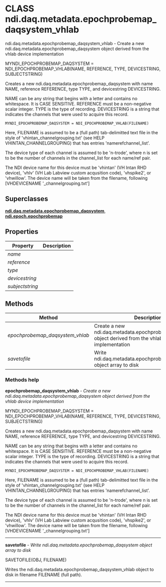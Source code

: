 # CLASS ndi.daq.metadata.epochprobemap_daqsystem_vhlab

  ndi.daq.metadata.epochprobemap_daqsystem_vhlab - Create a new ndi.daq.metadata.epochprobemap_daqsystem object derived from the vhlab device implementation
 
  MYNDI_EPOCHPROBEMAP_DAQSYSTEM = NDI_EPOCHPROBEMAP_VHLAB(NAME, REFERENCE, TYPE, DEVICESTRING, SUBJECTSTRING)
 
  Creates a new ndi.daq.metadata.epochprobemap_daqsystem with name NAME, reference REFERENCE, type TYPE,
  and devicestring DEVICESTRING.
 
  NAME can be any string that begins with a letter and contains no whitespace. It
  is CASE SENSITIVE.
  REFERENCE must be a non-negative scalar integer.
  TYPE is the type of recording.
  DEVICESTRING is a string that indicates the channels that were used to acquire
  this record.
  
    MYNDI_EPOCHPROBEMAP_DAQSYSTEM = NDI_EPOCHPROBEMAP_VHLAB(FILENAME)
  
  Here, FILENAME is assumed to be a (full path) tab-delimitted text file in the style of 
  'vhintan_channelgrouping.txt' (see HELP VHINTAN_CHANNELGROUPING) 
  that has entries 'name<tab>ref<tab>channel_list<tab>'.
 
  The device type of each channel is assumed to be 'n-trode', where n is 
  set to be the number of channels in the channel_list for each name/ref pair.
 
  The NDI device name for this device must be 'vhintan' (VH Intan RHD device), 'vhlv' (VH Lab Labview custom
  acqusition code), 'vhspike2', or 'vhwillow'. The device name will be taken from the filename,
  following [VHDEVICENAME '_channelgrouping.txt']

## Superclasses
**[ndi.daq.metadata.epochprobemap_daqsystem](epochprobemap_daqsystem.m.md)**, **[ndi.epoch.epochprobemap](../../+epoch/epochprobemap.m.md)**

## Properties

| Property | Description |
| --- | --- |
| *name* |  |
| *reference* |  |
| *type* |  |
| *devicestring* |  |
| *subjectstring* |  |


## Methods 

| Method | Description |
| --- | --- |
| *epochprobemap_daqsystem_vhlab* | Create a new ndi.daq.metadata.epochprobemap_daqsystem object derived from the vhlab device implementation |
| *savetofile* | Write ndi.daq.metadata.epochprobemap_daqsystem object array to disk |


### Methods help 

**epochprobemap_daqsystem_vhlab** - *Create a new ndi.daq.metadata.epochprobemap_daqsystem object derived from the vhlab device implementation*

MYNDI_EPOCHPROBEMAP_DAQSYSTEM = NDI_EPOCHPROBEMAP_VHLAB(NAME, REFERENCE, TYPE, DEVICESTRING, SUBJECTSTRING)
 
  Creates a new ndi.daq.metadata.epochprobemap_daqsystem with name NAME, reference REFERENCE, type TYPE,
  and devicestring DEVICESTRING.
 
  NAME can be any string that begins with a letter and contains no whitespace. It
  is CASE SENSITIVE.
  REFERENCE must be a non-negative scalar integer.
  TYPE is the type of recording.
  DEVICESTRING is a string that indicates the channels that were used to acquire
  this record.
  
    MYNDI_EPOCHPROBEMAP_DAQSYSTEM = NDI_EPOCHPROBEMAP_VHLAB(FILENAME)
  
  Here, FILENAME is assumed to be a (full path) tab-delimitted text file in the style of 
  'vhintan_channelgrouping.txt' (see HELP VHINTAN_CHANNELGROUPING) 
  that has entries 'name<tab>ref<tab>channel_list<tab>'.
 
  The device type of each channel is assumed to be 'n-trode', where n is 
  set to be the number of channels in the channel_list for each name/ref pair.
 
  The NDI device name for this device must be 'vhintan' (VH Intan RHD device), 'vhlv' (VH Lab Labview custom
  acqusition code), 'vhspike2', or 'vhwillow'. The device name will be taken from the filename,
  following [VHDEVICENAME '_channelgrouping.txt']


---

**savetofile** - *Write ndi.daq.metadata.epochprobemap_daqsystem object array to disk*

SAVETOFILE(OBJ, FILENAME)
  
   Writes the ndi.daq.metadata.epochprobemap_daqsystem_vhlab object to disk in filename FILENAME (full path).


---

